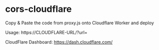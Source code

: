 # cors-cloudflare

Copy & Paste the code from proxy.js onto Cloudflare Worker and deploy

Usage:
https://CLOUDFLARE-URL/?url=

CloudFlare Dashboard: https://dash.cloudflare.com/

